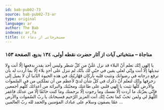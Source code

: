 ```yaml
---
id: bab-pub02-73
source: bab-pub02-73-ar
type: original
language: ar
author: The Bab
indexes: ar,fa
title: مستخرجاتى از دعاء ٤٤
---
```

### مناجاة – منتخباتى آيات از آثار حضرت نقطه أولى، ۱۳٤ بديع، الصفحة ۱٥۳

يا إلهي إنّك تعلم أنّ البلاء قد نزل عَلَيَّ من كلّ شطر وليس أحد يقدر بدفعها إلّا أنت ولا تبديلها إلّا أنت وإنّي لعلى يقين في حبّي لك بأنّك لم تنزل على أحدٍ بلاء إلّا بما أردت له بأن ترفع درجاته في رضوانك وتثبت قلبه بأركان قهّاريّتك في هذه الحيوة الدّنيا أن لا يميل إلى زخرفها وإنّك لتعلم أنّ ذكرك في كلّ شأن لديّ لأعظم من أن تملكني من في السّموات والأرض كلّها تثبت يا إلهي قلبي على طاعتك ومحبّتك والبرائة من أعدائك كلّهم أجمعين فإنّي بعزّتك ما أردت إلّا نفسك وما رجوت إلّا برحمتك وما كنت خائفًا إلّا من عدلك فاغفر اللّهمّ لي ولمن تحبّ كما تحبّ إنّك أنت العزيز الرّحيم فسبحانك يا ربّ السّموات والأرض عمّا يصفون وسلام على عبادك المؤمنين والحمد لله ربّ العالمين ...